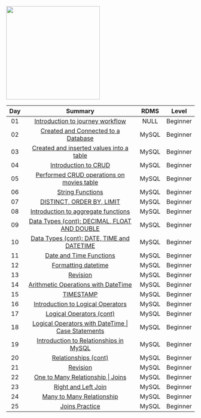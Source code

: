 <img src="https://i.pinimg.com/736x/d6/c8/2d/d6c82db7f6343b8cc8fc962dd040564b--giving-up-feel-like.jpg" width="250" height="250">

| Day | Summary | RDMS  | Level |
|:-:|:---------:|:---:|:-------:|
| 01  | [Introduction to journey workflow](https://github.com/Oyebamiji-Micheal/100-Days-of-SQL-Beginner-to-Advance/tree/master/Log/days/day01)             | NULL  | Beginner |
| 02  | [Created and Connected to a Database](https://github.com/Oyebamiji-Micheal/100-Days-of-SQL-Beginner-to-Advance/tree/master/Log/days/day02)          | MySQL | Beginner |
| 03  | [Created and inserted values into a table](https://github.com/Oyebamiji-Micheal/100-Days-of-SQL-Beginner-to-Advance/tree/master/Log/days/day03)     | MySQL | Beginner |
| 04  | [Introduction to CRUD](https://github.com/Oyebamiji-Micheal/100-Days-of-SQL-Beginner-to-Advance/tree/master/Log/days/day04)                         | MySQL | Beginner |
| 05  | [Performed CRUD operations on movies table](https://github.com/Oyebamiji-Micheal/100-Days-of-SQL-Beginner-to-Advance/tree/master/Log/days/day05)    | MySQL | Beginner |
| 06  | [String Functions](https://github.com/Oyebamiji-Micheal/100-Days-of-SQL-Beginner-to-Advance/tree/master/Log/days/day06)                             | MySQL | Beginner |
| 07  | [DISTINCT, ORDER BY, LIMIT](https://github.com/Oyebamiji-Micheal/100-Days-of-SQL-Beginner-to-Advance/tree/master/Log/days/day07)                    | MySQL | Beginner |
| 08  | [Introduction to aggregate functions](https://github.com/Oyebamiji-Micheal/100-Days-of-SQL-Beginner-to-Advance/tree/master/Log/days/day08)          | MySQL | Beginner |
| 09  | [Data Types (cont): DECIMAL, FLOAT AND DOUBLE](https://github.com/Oyebamiji-Micheal/100-Days-of-SQL-Beginner-to-Advance/tree/master/Log/days/day09) | MySQL | Beginner |
| 10  | [Data Types (cont): DATE, TIME and DATETIME](https://github.com/Oyebamiji-Micheal/100-Days-of-SQL-Beginner-to-Advance/tree/master/Log/days/day10)   | MySQL | Beginner |
| 11  | [Date and Time Functions](https://github.com/Oyebamiji-Micheal/100-Days-of-SQL-Beginner-to-Advance/tree/master/Log/days/day11)                      | MySQL | Beginner |
| 12  | [Formatting datetime](https://github.com/Oyebamiji-Micheal/100-Days-of-SQL-Beginner-to-Advance/tree/master/Log/days/day12)                          | MySQL | Beginner |
| 13  | [Revision](https://github.com/Oyebamiji-Micheal/100-Days-of-SQL-Beginner-to-Advance/tree/master/Log/days/day13)                                     | MySQL | Beginner |
| 14  | [Arithmetic Operations with DateTime ](https://github.com/Oyebamiji-Micheal/100-Days-of-SQL-Beginner-to-Advance/tree/master/Log/days/day14)         | MySQL | Beginner |
| 15  | [TIMESTAMP](https://github.com/Oyebamiji-Micheal/100-Days-of-SQL-Beginner-to-Advance/tree/master/Log/days/day15)                                    | MySQL | Beginner |
| 16  | [Introduction to Logical Operators](https://github.com/Oyebamiji-Micheal/100-Days-of-SQL-Beginner-to-Advance/tree/master/Log/days/day16)                                    | MySQL | Beginner |
| 17  | [Logical Operators (cont)](https://github.com/Oyebamiji-Micheal/100-Days-of-SQL-Beginner-to-Advance/tree/master/Log/days/day17)                                    | MySQL | Beginner |
| 18   | [Logical Operators with DateTime \| Case Statements](https://github.com/Oyebamiji-Micheal/100-Days-of-SQL-Beginner-to-Advance/tree/master/Log/days/day18)     |   MySQL   |   Beginner    |
|  19   |   [Introduction to Relationships in MySQL](https://github.com/Oyebamiji-Micheal/100-Days-of-SQL-Beginner-to-Advance/tree/master/Log/days/day19) |   MySQL   |   Beginner    | 
| 20    |   [Relationships (cont)](https://github.com/Oyebamiji-Micheal/100-Days-of-SQL-Beginner-to-Advance/tree/master/Log/days/day20) |   MySQL | Beginner    |
| 21 | [Revision](https://github.com/Oyebamiji-Micheal/100-Days-of-SQL-Beginner-to-Advance/tree/master/Log/days/day21) | MySQL | Beginner
| 22 |  [One to Many Relationship \| Joins](https://github.com/Oyebamiji-Micheal/100-Days-of-SQL-Beginner-to-Advance/tree/master/Log/days/day22) |  MySQL  |    Beginner    |
| 23 |  [Right and Left Join](https://github.com/Oyebamiji-Micheal/100-Days-of-SQL-Beginner-to-Advance/tree/master/Log/days/day23) |  MySQL  |    Beginner    |
| 24 |  [Many to Many Relationship](https://github.com/Oyebamiji-Micheal/100-Days-of-SQL-Beginner-to-Advance/tree/master/Log/days/day24) |  MySQL  |    Beginner    |
| 25 |  [Joins Practice](https://github.com/Oyebamiji-Micheal/100-Days-of-SQL-Beginner-to-Advance/tree/master/Log/days/day25) |  MySQL  |    Beginner    |